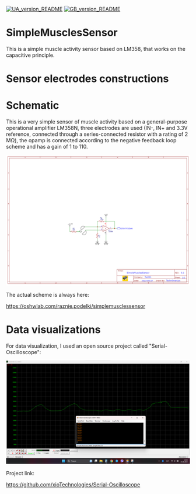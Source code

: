 [![UA_version_README](https://raw.githubusercontent.com/techn0man1ac/SimpleMusclesSensor/main/Imgs/Flags/UA%402x.png)](https://github.com/techn0man1ac/SimpleMusclesSensor)
[![GB_version_README](https://raw.githubusercontent.com/techn0man1ac/SimpleMusclesSensor/main/Imgs/Flags/GB%402x.png)](https://github.com/techn0man1ac/SimpleMusclesSensor/blob/main/README_EN.md)


# SimpleMusclesSensor

This is a simple muscle activity sensor based on LM358, that works on the capacitive principle.

# Sensor electrodes constructions

# Schematic

This is a very simple sensor of muscle activity based on a general-purpose operational amplifier LM358N, three electrodes are used (IN-, IN+ and 3.3V reference, connected through a series-connected resistor with a rating of 2 MΩ), the opamp is connected according to the negative feedback loop scheme and has a gain of 1 to 110.

![Data visualizations](https://raw.githubusercontent.com/techn0man1ac/SimoleMusclesSensor/main/Imgs/Schematic_SimoleMusclesSensor_2023-08-27.png "Data visualizations")

The actual scheme is always here:

https://oshwlab.com/raznie.podelki/simplemusclessensor

# Data visualizations

For data visualization, I used an open source project called "Serial-Oscilloscope":

![Data visualizations](https://raw.githubusercontent.com/techn0man1ac/SimoleMusclesSensor/main/Imgs/2023-08-25%20195831.png "Data visualizations")

Project link:

https://github.com/xioTechnologies/Serial-Oscilloscope
